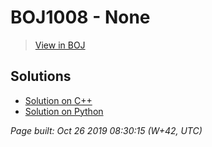 # BOJ1008 - None

> [View in BOJ](https://www.acmicpc.net/problem/1008)

## Solutions
- [Solution on C++](1008%20A나누기%20B.cpp)
- [Solution on Python](1008.py)


_Page built: Oct 26 2019 08:30:15 (W+42, UTC)_
